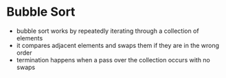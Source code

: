 # Bubble Sort

* bubble sort works by repeatedly iterating through a collection of elements
* it compares adjacent elements and swaps them if they are in the wrong order
* termination happens when a pass over the collection occurs with no swaps
